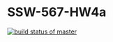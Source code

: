 # SSW-567-HW4a

[![build status of master](https://travis-ci.com/github/grinchpal/SSW-567-HW4a.svg?branch=master)](https://travis-ci.com/github/grinchpal/SSW-567-HW4a)
